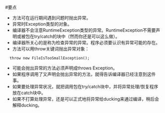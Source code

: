#要点

- 方法可在运行期间遇到问题时抛出异常。
- 异常时Exception类型的对象。
- 编译器不会注意RuntimeException类型的异常。RuntimeException不需要声明或被包在try/catch的块中（然而你还是可以这么做）。
- 编译器所关心的是称为检查异常的异常。程序必须要认识有异常可能的存在。
- 方法可以用throw关键词抛出异常对象： 
```
  throw new FileIsTooSmallException();
```
- 可能会抛出异常的方法必须声明成throws Exception。
- 如果程序调用了又声明会抛出异常的方法，就得告诉编译器已经注意到这件事。
- 如果要处理异常状况，就把调用包在try/catch块中，并将异常处理/恢复程序放在catch块中。
- 如果不打算处理异常，还是可以正式地将异常给ducking来通过编译，稍后会解释ducking。